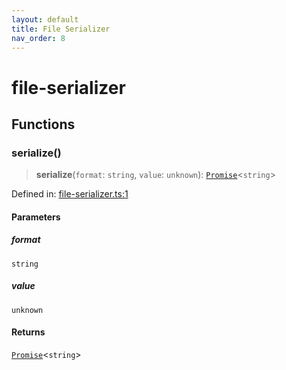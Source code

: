 ```yaml
---
layout: default
title: File Serializer
nav_order: 8
---
```


# file-serializer

## Functions

### serialize()

> **serialize**(`format`: `string`, `value`: `unknown`): [`Promise`](https://developer.mozilla.org/docs/Web/JavaScript/Reference/Global_Objects/Promise)\<`string`\>

Defined in: [file-serializer.ts:1](https://github.com/react18-tools/git-json-resolver/blob/ea7c4933c584c1efc40c46f3e2b08af2e6adef36/lib/src/file-serializer.ts#L1)

#### Parameters

##### format

`string`

##### value

`unknown`

#### Returns

[`Promise`](https://developer.mozilla.org/docs/Web/JavaScript/Reference/Global_Objects/Promise)\<`string`\>
